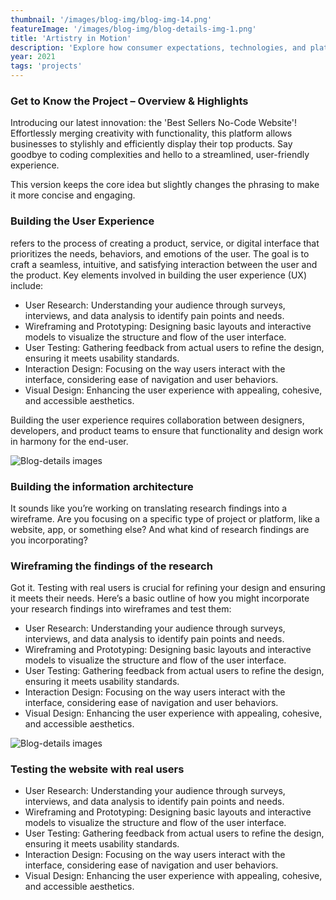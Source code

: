```yaml
---
thumbnail: '/images/blog-img/blog-img-14.png'
featureImage: '/images/blog-img/blog-details-img-1.png'
title: 'Artistry in Motion'
description: 'Explore how consumer expectations, technologies, and platforms are reshaping digital advertising in 2024.'
year: 2021
tags: 'projects'
---
```


### Get to Know the Project – Overview & Highlights

Introducing our latest innovation: the 'Best Sellers No-Code Website'! Effortlessly merging creativity with functionality, this platform allows businesses to stylishly and efficiently display their top products. Say goodbye to coding complexities and hello to a streamlined, user-friendly experience.

This version keeps the core idea but slightly changes the phrasing to make it more concise and engaging.

### Building the User Experience

refers to the process of creating a product, service, or digital interface that prioritizes the needs, behaviors, and emotions of the user. The goal is to craft a seamless, intuitive, and satisfying interaction between the user and the product. Key elements involved in building the user experience (UX) include:

- User Research: Understanding your audience through surveys, interviews, and data analysis to identify pain points and needs.
- Wireframing and Prototyping: Designing basic layouts and interactive models to visualize the structure and flow of the user interface.
- User Testing: Gathering feedback from actual users to refine the design, ensuring it meets usability standards.
- Interaction Design: Focusing on the way users interact with the interface, considering ease of navigation and user behaviors.
- Visual Design: Enhancing the user experience with appealing, cohesive, and accessible aesthetics.

Building the user experience requires collaboration between designers, developers, and product teams to ensure that functionality and design work in harmony for the end-user.

![Blog-details images](/images/services/services-details-img.png)

### Building the information architecture

It sounds like you’re working on translating research findings into a wireframe. Are you focusing on a specific type of project or platform, like a website, app, or something else? And what kind of research findings are you incorporating?

### Wireframing the findings of the research

Got it. Testing with real users is crucial for refining your design and ensuring it meets their needs. Here’s a basic outline of how you might incorporate your research findings into wireframes and test them:

- User Research: Understanding your audience through surveys, interviews, and data analysis to identify pain points and needs.
- Wireframing and Prototyping: Designing basic layouts and interactive models to visualize the structure and flow of the user interface.
- User Testing: Gathering feedback from actual users to refine the design, ensuring it meets usability standards.
- Interaction Design: Focusing on the way users interact with the interface, considering ease of navigation and user behaviors.
- Visual Design: Enhancing the user experience with appealing, cohesive, and accessible aesthetics.

![Blog-details images](/images/project-details/project-details-2-banner.png)

### Testing the website with real users

- User Research: Understanding your audience through surveys, interviews, and data analysis to identify pain points and needs.
- Wireframing and Prototyping: Designing basic layouts and interactive models to visualize the structure and flow of the user interface.
- User Testing: Gathering feedback from actual users to refine the design, ensuring it meets usability standards.
- Interaction Design: Focusing on the way users interact with the interface, considering ease of navigation and user behaviors.
- Visual Design: Enhancing the user experience with appealing, cohesive, and accessible aesthetics.
